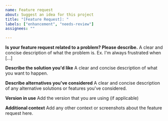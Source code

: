 ```yaml
---
name: Feature request
about: Suggest an idea for this project
title: "[Feature Request]: "
labels: ["enhancement", "needs-review"]
assignees: ""

---
```


**Is your feature request related to a problem? Please describe.**
A clear and concise description of what the problem is. Ex. I'm always frustrated when [...]

**Describe the solution you'd like**
A clear and concise description of what you want to happen.

**Describe alternatives you've considered**
A clear and concise description of any alternative solutions or features you've considered.

**Version in use**
Add the version that you are using (if applicable)

**Additional context**
Add any other context or screenshots about the feature request here.
